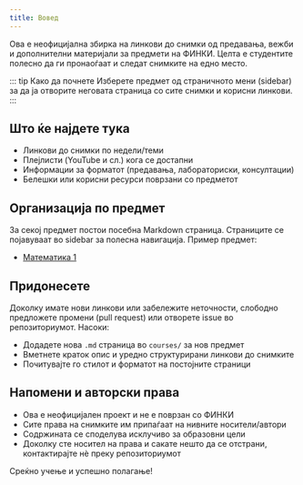 ```yaml
---
title: Вовед
---
```


Ова е неофицијална збирка на линкови до снимки од предавања, вежби и дополнителни материјали за предмети на ФИНКИ. Целта е студентите полесно да ги пронаоѓаат и следат снимките на едно место.

::: tip Како да почнете
Изберете предмет од страничното мени (sidebar) за да ја отворите неговата страница со сите снимки и корисни линкови.
:::

## Што ќе најдете тука

- Линкови до снимки по недели/теми
- Плејлисти (YouTube и сл.) кога се достапни
- Информации за форматот (предавања, лабораториски, консултации)
- Белешки или корисни ресурси поврзани со предметот

## Организација по предмет

За секој предмет постои посебна Markdown страница. Страниците се појавуваат во sidebar за полесна навигација. Пример предмет:

- [Математика 1](./courses/semester-1/matematika-1)

## Придонесете

Доколку имате нови линкови или забележите неточности, слободно предложете промени (pull request) или отворете issue во репозиториумот. Насоки:

- Додадете нова `.md` страница во `courses/` за нов предмет
- Вметнете краток опис и уредно структурирани линкови до снимките
- Почитувајте го стилот и форматот на постојните страници

## Напомени и авторски права

- Ова е неофицијален проект и не е поврзан со ФИНКИ
- Сите права на снимките им припаѓаат на нивните носители/автори
- Содржината се споделува исклучиво за образовни цели
- Доколку сте носител на права и сакате нешто да се отстрани, контактирајте нè преку репозиториумот

Среќно учење и успешно полагање!
